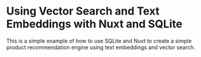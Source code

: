 # Using Vector Search and Text Embeddings with Nuxt and SQLite

This is a simple example of how to use SQLite and Nuxt to create a simple product recommendation engine using text embeddings and vector search.
